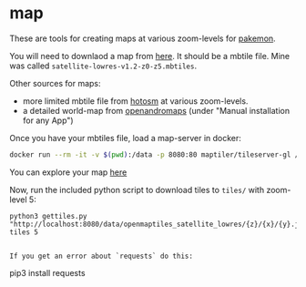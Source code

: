 # map

These are tools for creating maps at various zoom-levels for [pakemon](https://github.com/notnullgames/pakemon).

You will need to downlaod a map from [here](https://openmaptiles.com/downloads/dataset/satellite-lowres). It should be a mbtile file. Mine was called `satellite-lowres-v1.2-z0-z5.mbtiles`.

Other sources for maps:

* more limited mbtile file from [hotosm](https://export.hotosm.org/) at various zoom-levels.
* a detailed world-map from [openandromaps](https://www.openandromaps.org/en/downloads/general-maps) (under "Manual installation for any App")

Once you have your mbtiles file, load a map-server in docker:

```sh
docker run --rm -it -v $(pwd):/data -p 8080:80 maptiler/tileserver-gl /data/satellite-lowres-v1.2-z0-z5.mbtiles
```

You can explore your map [here](http://localhost:8080)

Now, run the included python script to download tiles to `tiles/` with zoom-level 5:

```
python3 gettiles.py "http://localhost:8080/data/openmaptiles_satellite_lowres/{z}/{x}/{y}.jpg" tiles 5


If you get an error about `requests` do this:

```
pip3 install requests
```